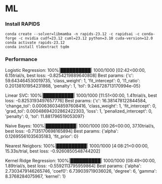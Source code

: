 # ML

### Install RAPIDS

```shell
conda create --solver=libmamba -n rapids-23.12 -c rapidsai -c conda-forge -c nvidia cudf=23.12 cuml=23.12 python=3.10 cuda-version=12.0
conda activate rapids-23.12
conda install tldextract tqdm 
```

### Performance

Logistic Regression:
100%|██████████| 1000/1000 [02:42<00:00,  6.15trial/s, best loss: -0.8254219889640808]
Best params:  {'c': 59.643464530019735, 'class_weight': 1, 'fit_intercept': 0, 'l1_ratio': 0.20138101954231868, 'penalty': 1, 'tol': 9.246728713170994e-05}

Linear SVC:
100%|██████████| 1000/1000 [11:51<00:00,  1.41trial/s, best loss: -0.8253193497657776]
Best params:  {'c': 16.381478122844584, 'change_tol': 0.0006360348597608416, 'class_weight': 1, 'fit_intercept': 0, 'grad_tol': 0.00048694202862422303, 'loss': 1, 'penalized_intercept': 0, 'penalty': 0, 'tol': 11.881796519053097}

Naive Bayes:
100%|██████████| 1000/1000 [00:26<00:00, 37.10trial/s, best loss: -0.7135170698165894]
Best params:  {'alpha': 0.12695561035635183, 'fit_prior': 0}

Nearest Neigbors:
100%|██████████| 1000/1000 [4:08:21<0:00:00, 15.33s/trial, best loss: -0.9260850548744202]

Kernel Ridge Regression:
100%|██████████| 1000/1000 [08:49<00:00,  1.89trial/s, best loss: -0.5592113795959864]
Best params:  {'alpha': 2.7303479146265746, 'coef0': 6.739039719036026, 'degree': 6, 'gamma': 8.3768284075967, 'kernel': 1}

